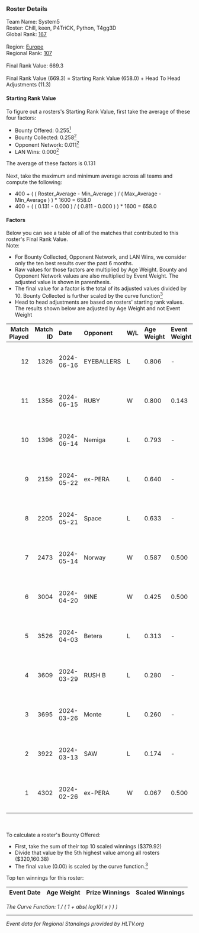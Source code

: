 ### Roster Details<br />
Team Name: System5<br />
Roster: Chill, keen, P4TriCK, Python, T4gg3D<br />
Global Rank: [167](../../standings_global_2024_08_14.md)<br />
<br />
Region: [Europe]( ../../standings_europe_2024_08_14.md)<br />
Regional Rank: [107]( ../../standings_europe_2024_08_14.md)<br />
<br />
Final Rank Value:  669.3<br />
<br />
Final Rank Value (669.3) = Starting Rank Value (658.0) + Head To Head Adjustments (11.3)<br />

#### Starting Rank Value<br />
To figure out a rosters's Starting Rank Value, first take the average of these four factors:<br />
- Bounty Offered: 0.255[<sup>1</sup>](#table2)
- Bounty Collected: 0.258[<sup>2</sup>](#table1)
- Opponent Network: 0.011[<sup>2</sup>](#table1)
- LAN Wins: 0.000[<sup>2</sup>](#table1)

The average of these factors is 0.131<br />
<br />
Next, take the maximum and minimum average across all teams and compute the following:<br />
- 400 + ( ( Roster_Average - Min_Average ) / ( Max_Average - Min_Average ) ) * 1600 = 658.0
- 400 + ( ( 0.131 - 0.000 ) / ( 0.811 - 0.000 ) ) * 1600 = 658.0


#### Factors<br />
Below you can see a table of all of the matches that contributed to this roster's Final Rank Value.<br />
Note:<br />

- For Bounty Collected, Opponent Network, and LAN Wins, we consider only the ten best results over the past 6 months.
- Raw values for those factors are multiplied by Age Weight. Bounty and Opponent Network values are also multiplied by Event Weight. The adjusted value is shown in parenthesis.
- The final value for a factor is the total of its adjusted values divided by 10. Bounty Collected is further scaled by the curve function[<sup>3</sup>](#curveFunction)
- Head to head adjustments are based on rosters' starting rank values. The results shown below are adjusted by Age Weight and not Event Weight
<span id="table1"></span><br />


| Match Played | Match ID | Date       | Opponent   | W/L | Age Weight | Event Weight | Bounty Collected | Opponent Network | LAN Wins  | H2H Adj. | Roster                               |
| -: | -: | :- | :- | :- | :- | :- | :- | :- | :- | -: | :- |
|           12 |     1326 | 2024-06-16 | EYEBALLERS | L   | 0.806      | -            | -                | -                | -         |    -6.27 | Chill, keen, P4TriCK, Python, T4gg3D |
|           11 |     1356 | 2024-06-15 | RUBY       | W   | 0.800      | 0.143        | 0.089 (0.010)    | 0.453 (0.052)    | 0 (0.000) |    19.58 | Chill, keen, P4TriCK, Python, T4gg3D |
|           10 |     1396 | 2024-06-14 | Nemiga     | L   | 0.793      | -            | -                | -                | -         |    -1.36 | Chill, keen, P4TriCK, Python, T4gg3D |
|            9 |     2159 | 2024-05-22 | ex-PERA    | L   | 0.640      | -            | -                | -                | -         |    -3.46 | Chill, keen, P4TriCK, Python, T4gg3D |
|            8 |     2205 | 2024-05-21 | Space      | L   | 0.633      | -            | -                | -                | -         |    -5.55 | Chill, keen, P4TriCK, Python, T4gg3D |
|            7 |     2473 | 2024-05-14 | Norway     | W   | 0.587      | 0.500        | 0.005 (0.002)    | 0.096 (0.028)    | 0 (0.000) |     9.87 | Chill, keen, P4TriCK, Python, T4gg3D |
|            6 |     3004 | 2024-04-20 | 9INE       | W   | 0.425      | 0.500        | 0.000 (0.000)    | 0.060 (0.013)    | 0 (0.000) |     4.27 | Chill, keen, P4TriCK, Python, T4gg3D |
|            5 |     3526 | 2024-04-03 | Betera     | L   | 0.313      | -            | -                | -                | -         |    -4.38 | Chill, keen, P4TriCK, Python, shadiy |
|            4 |     3609 | 2024-03-29 | RUSH B     | L   | 0.280      | -            | -                | -                | -         |    -2.21 | Chill, keen, P4TriCK, Python, shadiy |
|            3 |     3695 | 2024-03-26 | Monte      | L   | 0.260      | -            | -                | -                | -         |    -0.86 | Chill, keen, krii, P4TriCK, Python   |
|            2 |     3922 | 2024-03-13 | SAW        | L   | 0.174      | -            | -                | -                | -         |    -0.06 | Chill, keen, krii, P4TriCK, Python   |
|            1 |     4302 | 2024-02-26 | ex-PERA    | W   | 0.067      | 0.500        | 0.044 (0.001)    | 0.449 (0.015)    | 0 (0.000) |     1.70 | Chill, keen, krii, P4TriCK, Python   |

<br />
<span id="table2"></span><br />
To calculate a roster's Bounty Offered:<br />

- First, take the sum of their top 10 scaled winnings ($379.92)
- Divide that value by the 5th highest value among all rosters ($320,160.38)
- The final value (0.00) is scaled by the curve function.[<sup>3</sup>](#curveFunction)

Top ten winnings for this roster:<br />

| Event Date | Age Weight | Prize Winnings | Scaled Winnings |
| :- | -: | :- | :- |


<span id="curveFunction"></span>_The Curve Function: 1 / ( 1 + abs( log10( x ) ) )_<br />

---
_Event data for Regional Standings provided by HLTV.org_<br />
